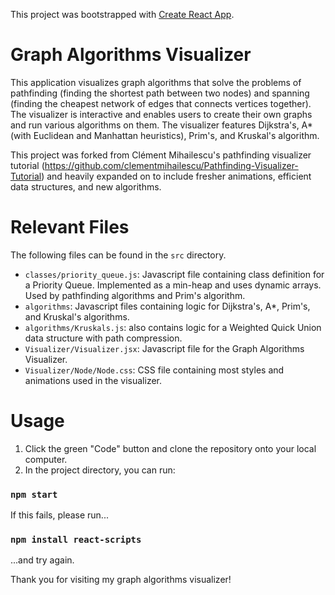 This project was bootstrapped with [Create React App](https://github.com/facebook/create-react-app).
# Graph Algorithms Visualizer
This application visualizes graph algorithms that solve the problems of pathfinding (finding the shortest path between two nodes) and spanning (finding the cheapest network of edges that connects vertices together). The visualizer is interactive and enables users to create their own graphs and run various algorithms on them. The visualizer features Dijkstra's, A* (with Euclidean and Manhattan heuristics), Prim's, and Kruskal's algorithm. 

This project was forked from Clément Mihailescu's pathfinding visualizer tutorial (https://github.com/clementmihailescu/Pathfinding-Visualizer-Tutorial) and heavily expanded on to include fresher animations, efficient data structures, and new algorithms.

# Relevant Files
The following files can be found in the `src` directory.
- `classes/priority_queue.js`: Javascript file containing class definition for a Priority Queue. Implemented as a min-heap and uses dynamic arrays. Used by pathfinding algorithms and Prim's algorithm.
- `algorithms`: Javascript files containing logic for Dijkstra's, A*, Prim's, and Kruskal's algorithms. 
- `algorithms/Kruskals.js`: also contains logic for a Weighted Quick Union data structure with path compression.
- `Visualizer/Visualizer.jsx`: Javascript file for the Graph Algorithms Visualizer.
- `Visualizer/Node/Node.css`: CSS file containing most styles and animations used in the visualizer.

# Usage

1. Click the green "Code" button and clone the repository onto your local computer.
2. In the project directory, you can run:

### `npm start`

If this fails, please run...

### `npm install react-scripts`

...and try again.

Thank you for visiting my graph algorithms visualizer!
